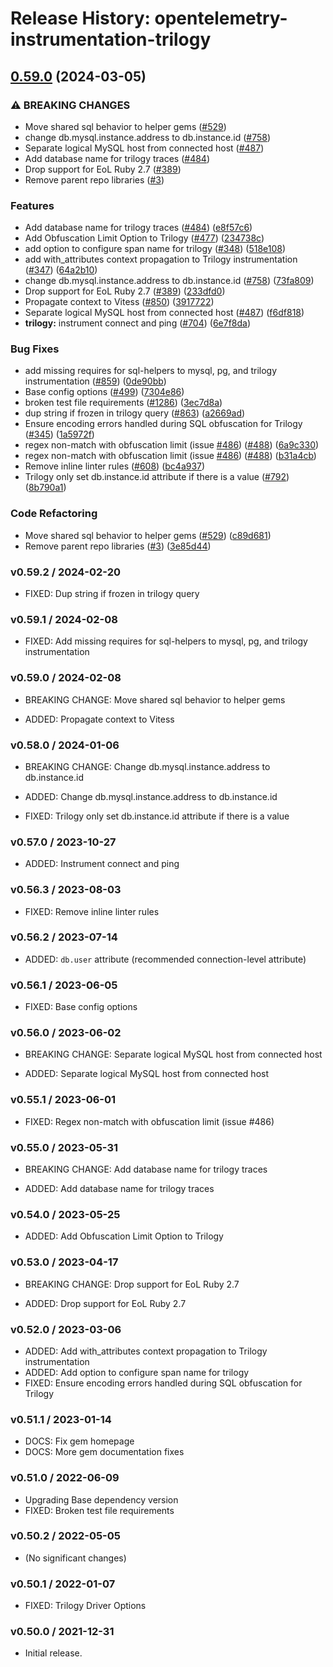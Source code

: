 # Release History: opentelemetry-instrumentation-trilogy

## [0.59.0](https://github.com/TonyCTHsu/opentelemetry-ruby-contrib/compare/opentelemetry-instrumentation-trilogy-v0.58.0...opentelemetry-instrumentation-trilogy/v0.59.0) (2024-03-05)


### ⚠ BREAKING CHANGES

* Move shared sql behavior to helper gems ([#529](https://github.com/TonyCTHsu/opentelemetry-ruby-contrib/issues/529))
* change db.mysql.instance.address to db.instance.id ([#758](https://github.com/TonyCTHsu/opentelemetry-ruby-contrib/issues/758))
* Separate logical MySQL host from connected host ([#487](https://github.com/TonyCTHsu/opentelemetry-ruby-contrib/issues/487))
* Add database name for trilogy traces ([#484](https://github.com/TonyCTHsu/opentelemetry-ruby-contrib/issues/484))
* Drop support for EoL Ruby 2.7 ([#389](https://github.com/TonyCTHsu/opentelemetry-ruby-contrib/issues/389))
* Remove parent repo libraries ([#3](https://github.com/TonyCTHsu/opentelemetry-ruby-contrib/issues/3))

### Features

* Add database name for trilogy traces ([#484](https://github.com/TonyCTHsu/opentelemetry-ruby-contrib/issues/484)) ([e8f57c6](https://github.com/TonyCTHsu/opentelemetry-ruby-contrib/commit/e8f57c6ea4d29a0ea9a61ad9352970c29a1d8516))
* Add Obfuscation Limit Option to Trilogy ([#477](https://github.com/TonyCTHsu/opentelemetry-ruby-contrib/issues/477)) ([234738c](https://github.com/TonyCTHsu/opentelemetry-ruby-contrib/commit/234738c5fbd8d630d543f61d84fcefcf948756f1))
* add option to configure span name for trilogy ([#348](https://github.com/TonyCTHsu/opentelemetry-ruby-contrib/issues/348)) ([518e108](https://github.com/TonyCTHsu/opentelemetry-ruby-contrib/commit/518e108c08486f5755d637d63bc0f7771889f271))
* add with_attributes context propagation to Trilogy instrumentation ([#347](https://github.com/TonyCTHsu/opentelemetry-ruby-contrib/issues/347)) ([64a2b10](https://github.com/TonyCTHsu/opentelemetry-ruby-contrib/commit/64a2b101c901117d8555708a1ffbbb6bab0376b3))
* change db.mysql.instance.address to db.instance.id ([#758](https://github.com/TonyCTHsu/opentelemetry-ruby-contrib/issues/758)) ([73fa809](https://github.com/TonyCTHsu/opentelemetry-ruby-contrib/commit/73fa809867dd08c1e3fde7413d88538e0df748bf))
* Drop support for EoL Ruby 2.7 ([#389](https://github.com/TonyCTHsu/opentelemetry-ruby-contrib/issues/389)) ([233dfd0](https://github.com/TonyCTHsu/opentelemetry-ruby-contrib/commit/233dfd0dae81346e9687090f9d8dfb85215e0ba7))
* Propagate context to Vitess ([#850](https://github.com/TonyCTHsu/opentelemetry-ruby-contrib/issues/850)) ([3917722](https://github.com/TonyCTHsu/opentelemetry-ruby-contrib/commit/39177225f74a6b591e7027745ce099393dc1909e))
* Separate logical MySQL host from connected host ([#487](https://github.com/TonyCTHsu/opentelemetry-ruby-contrib/issues/487)) ([f6df818](https://github.com/TonyCTHsu/opentelemetry-ruby-contrib/commit/f6df818e7e92b1357314dae0f9c1b0877d04878e))
* **trilogy:** instrument connect and ping ([#704](https://github.com/TonyCTHsu/opentelemetry-ruby-contrib/issues/704)) ([6e7f8da](https://github.com/TonyCTHsu/opentelemetry-ruby-contrib/commit/6e7f8daf0342204e7cf946771980064efdfb1c35))


### Bug Fixes

* add missing requires for sql-helpers to mysql, pg, and trilogy instrumentation ([#859](https://github.com/TonyCTHsu/opentelemetry-ruby-contrib/issues/859)) ([0de90bb](https://github.com/TonyCTHsu/opentelemetry-ruby-contrib/commit/0de90bb14165356f94a0243c6dd803ecd2b630e2))
* Base config options ([#499](https://github.com/TonyCTHsu/opentelemetry-ruby-contrib/issues/499)) ([7304e86](https://github.com/TonyCTHsu/opentelemetry-ruby-contrib/commit/7304e86e9a3beba5c20f790b256bbb54469411ca))
* broken test file requirements ([#1286](https://github.com/TonyCTHsu/opentelemetry-ruby-contrib/issues/1286)) ([3ec7d8a](https://github.com/TonyCTHsu/opentelemetry-ruby-contrib/commit/3ec7d8a456dbd3c9bbad7b397a3da8b8a311d8e3))
* dup string if frozen in trilogy query ([#863](https://github.com/TonyCTHsu/opentelemetry-ruby-contrib/issues/863)) ([a2669ad](https://github.com/TonyCTHsu/opentelemetry-ruby-contrib/commit/a2669ad5d86854052d3c9a884fdcc37ab0fbc50c))
* Ensure encoding errors handled during SQL obfuscation for Trilogy ([#345](https://github.com/TonyCTHsu/opentelemetry-ruby-contrib/issues/345)) ([1a5972f](https://github.com/TonyCTHsu/opentelemetry-ruby-contrib/commit/1a5972f449e920bd3b54fc1033121d72f906c771))
* regex non-match with obfuscation limit (issue [#486](https://github.com/TonyCTHsu/opentelemetry-ruby-contrib/issues/486)) ([#488](https://github.com/TonyCTHsu/opentelemetry-ruby-contrib/issues/488)) ([6a9c330](https://github.com/TonyCTHsu/opentelemetry-ruby-contrib/commit/6a9c33088c6c9f39b2bc30247a3ed825553c07d4))
* regex non-match with obfuscation limit (issue [#486](https://github.com/TonyCTHsu/opentelemetry-ruby-contrib/issues/486)) ([#488](https://github.com/TonyCTHsu/opentelemetry-ruby-contrib/issues/488)) ([b31a4cb](https://github.com/TonyCTHsu/opentelemetry-ruby-contrib/commit/b31a4cbb20ba7ee4a3422ce65f948a7fa3f43f85))
* Remove inline linter rules ([#608](https://github.com/TonyCTHsu/opentelemetry-ruby-contrib/issues/608)) ([bc4a937](https://github.com/TonyCTHsu/opentelemetry-ruby-contrib/commit/bc4a937ed2a0d1898f0f19ae45a2b3a0ef9a067c))
* Trilogy only set db.instance.id attribute if there is a value ([#792](https://github.com/TonyCTHsu/opentelemetry-ruby-contrib/issues/792)) ([8b790a1](https://github.com/TonyCTHsu/opentelemetry-ruby-contrib/commit/8b790a1d4b5801bafe71b654bc8a933af21f76c7))


### Code Refactoring

* Move shared sql behavior to helper gems ([#529](https://github.com/TonyCTHsu/opentelemetry-ruby-contrib/issues/529)) ([c89d681](https://github.com/TonyCTHsu/opentelemetry-ruby-contrib/commit/c89d6814f167f6adf3d2f1105e62e5987c8f5f49))
* Remove parent repo libraries ([#3](https://github.com/TonyCTHsu/opentelemetry-ruby-contrib/issues/3)) ([3e85d44](https://github.com/TonyCTHsu/opentelemetry-ruby-contrib/commit/3e85d4436d338f326816c639cd2087751c63feb1))

### v0.59.2 / 2024-02-20

* FIXED: Dup string if frozen in trilogy query

### v0.59.1 / 2024-02-08

* FIXED: Add missing requires for sql-helpers to mysql, pg, and trilogy instrumentation

### v0.59.0 / 2024-02-08

* BREAKING CHANGE: Move shared sql behavior to helper gems

* ADDED: Propagate context to Vitess

### v0.58.0 / 2024-01-06

* BREAKING CHANGE: Change db.mysql.instance.address to db.instance.id

* ADDED: Change db.mysql.instance.address to db.instance.id
* FIXED: Trilogy only set db.instance.id attribute if there is a value

### v0.57.0 / 2023-10-27

* ADDED: Instrument connect and ping

### v0.56.3 / 2023-08-03

* FIXED: Remove inline linter rules

### v0.56.2 / 2023-07-14

* ADDED: `db.user` attribute (recommended connection-level attribute)

### v0.56.1 / 2023-06-05

* FIXED: Base config options 

### v0.56.0 / 2023-06-02

* BREAKING CHANGE: Separate logical MySQL host from connected host 

* ADDED: Separate logical MySQL host from connected host 

### v0.55.1 / 2023-06-01

* FIXED: Regex non-match with obfuscation limit (issue #486) 

### v0.55.0 / 2023-05-31

* BREAKING CHANGE: Add database name for trilogy traces 

* ADDED: Add database name for trilogy traces 

### v0.54.0 / 2023-05-25

* ADDED: Add Obfuscation Limit Option to Trilogy 

### v0.53.0 / 2023-04-17

* BREAKING CHANGE: Drop support for EoL Ruby 2.7 

* ADDED: Drop support for EoL Ruby 2.7 

### v0.52.0 / 2023-03-06

* ADDED: Add with_attributes context propagation to Trilogy instrumentation 
* ADDED: Add option to configure span name for trilogy 
* FIXED: Ensure encoding errors handled during SQL obfuscation for Trilogy 

### v0.51.1 / 2023-01-14

* DOCS: Fix gem homepage 
* DOCS: More gem documentation fixes 

### v0.51.0 / 2022-06-09

* Upgrading Base dependency version
* FIXED: Broken test file requirements 

### v0.50.2 / 2022-05-05

* (No significant changes)

### v0.50.1 / 2022-01-07

* FIXED: Trilogy Driver Options 

### v0.50.0 / 2021-12-31

* Initial release.
